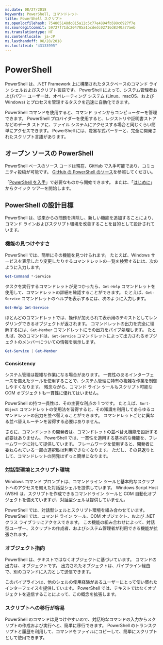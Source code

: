 ```yaml
---
ms.date: 08/27/2018
keywords: PowerShell, コマンドレット
title: PowerShell スクリプト
ms.openlocfilehash: 754805148dc815a12c5c77e4894fb598c6927f7e
ms.sourcegitcommit: 59727f71dc204785a1bcdedc02716d8340a77aeb
ms.translationtype: HT
ms.contentlocale: ja-JP
ms.lasthandoff: 08/28/2018
ms.locfileid: "43133995"
---
```

# <a name="powershell"></a>PowerShell

PowerShell は、.NET Framework 上に構築されたタスクベースのコマンド ライン シェルおよびスクリプト言語です。
PowerShell によって、システム管理者およびパワー ユーザーは、オペレーティング システム (Linux、macOS、および Windows) とプロセスを管理するタスクを迅速に自動化できます。

PowerShell コマンドを使用すると、コマンド ラインからコンピューターを管理できます。 PowerShell プロバイダーを使用すると、レジストリや証明書ストアなどのデータ ストアに、ファイル システムにアクセスする場合と同じくらい簡単にアクセスできます。 PowerShell には、豊富な式パーサーと、完全に開発されたスクリプト言語があります。

## <a name="powershell-is-open-source"></a>オープン ソースの PowerShell

PowerShell ベースのソース コードは現在、GitHub で入手可能であり、コミュニティ投稿が可能です。
[GitHub の PowerShell のソース](https://github.com/powershell/powershell)を参照してください。

「[PowerShell を入手](https://github.com/PowerShell/PowerShell#get-powershell)」で必要なものから開始できます。
または、「[はじめに](https://github.com/PowerShell/PowerShell/blob/master/docs/learning-powershell)」からクイック ツアーを開始します。

## <a name="powershell-design-goals"></a>PowerShell の設計目標

PowerShell は、従来からの問題を排除し、新しい機能を追加することにより、コマンド ラインおよびスクリプト環境を改善することを目的として設計されています。

### <a name="discoverability"></a>機能の見つけやすさ

PowerShell では、簡単にその機能を見つけられます。 たとえば、Windows サービスを表示したり変更したりするコマンドレットの一覧を検索するには、次のように入力します。

```powershell
Get-Command *-Service
```

タスクを実行するコマンドレットが見つかったら、`Get-Help` コマンドレットを使用して、コマンドレットの詳細を確認することができます。 たとえば、`Get-Service` コマンドレットのヘルプを表示するには、次のように入力します。

```powershell
Get-Help Get-Service
```

ほとんどのコマンドレットでは、操作が加えられて表示用のテキストとしてレンダリングできるオブジェクトが返されます。 コマンドレットの出力を完全に理解するには、`Get-Member` コマンドレットにその出力をパイプ処理します。 たとえば、次のコマンドは、`Get-Service` コマンドレットによって出力されるオブジェクトのメンバーについての情報を表示します。

```powershell
Get-Service | Get-Member
```

### <a name="consistency"></a>Consistency

システム管理は複雑な作業になる場合があります。 一貫性のあるインターフェースを備えたツールを使用することで、システム管理に特有の複雑な作業を制御しやすくなります。 残念ながら、コマンド ライン ツールもスクリプト可能な COM オブジェクトも一貫性に優れてはいません。

PowerShell の持つ一貫性は、その主要な利点の 1 つです。 たとえば、`Sort-Object` コマンドレットの使用法を習得すると、その知識を利用してあらゆるコマンドレットの出力を並べ替えることができます。 コマンドレットごとに異なる並べ替えルーチンを習得する必要はありません。

さらに、コマンドレットの開発者は、コマンドレットの並べ替え機能を設計する必要はありません。 PowerShell では、一貫性を適用する基本的な機能を、フレームワークに対して提供しています。 フレームワークを使用すると、開発者に委ねられている一部の選択肢は利用できなくなります。 ただし、その見返りとして、コマンドレットの開発はずっと簡単になります。

### <a name="interactive-and-scripting-environments"></a>対話型環境とスクリプト環境

Windows コマンド プロンプトは、コマンドライン ツールと基本的なスクリプトへのアクセスを備えた対話型シェルを提供しています。 Windows Script Host (WSH) は、スクリプトを作成できるコマンドライン ツールと COM 自動化オブジェクトを備えていますが、対話型シェルは提供していません。

PowerShell では、対話型シェルとスクリプト環境を組み合わせています。 PowerShell では、コマンド ライン ツール、COM オブジェクト、および .NET クラス ライブラリにアクセスできます。 この機能の組み合わせによって、対話型ユーザー、スクリプトの作成者、およびシステム管理者が利用できる機能が拡張されます。

### <a name="object-orientation"></a>オブジェクト指向

PowerShell は、テキストではなくオブジェクトに基づいています。 コマンドの出力は、オブジェクトです。 出力されたオブジェクトは、パイプライン経由で、別のコマンドに入力として送信できます。

このパイプラインは、他のシェルの使用経験があるユーザーにとって使い慣れたインターフェイスを提供しています。 PowerShell では、テキストではなくオブジェクトを送信することによって、この概念を拡張します。

### <a name="easy-transition-to-scripting"></a>スクリプトへの移行が容易

PowerShell のコマンドは見つけやすいので、対話的なコマンドの入力からスクリプトの作成および実行へと、簡単に移行できます。 PowerShell のトランスクリプトと履歴を利用して、コマンドをファイルにコピーして、簡単にスクリプトとして使用できます。
